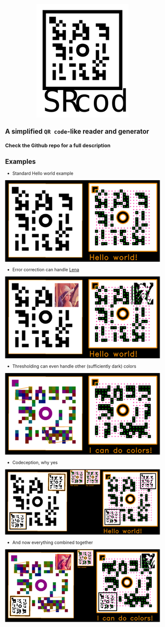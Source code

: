 <p align="center">
  <img src="https://raw.githubusercontent.com/tomasr8/SR-Code/main/assets/logo.svg">
</p>

## A simplified `QR code`-like reader and generator

### Check the Github repo for a full description

## Examples

- Standard Hello world example

![](https://github.com/tomasr8/SR-Code/blob/126cc266296f758bc016962853ae3929680e7148/assets/decoded/hello.png)
- Error correction can handle [Lena](https://en.wikipedia.org/wiki/Lenna)

![](https://github.com/tomasr8/SR-Code/blob/126cc266296f758bc016962853ae3929680e7148/assets/decoded/lena.png)
- Thresholding can even handle other (sufficiently dark) colors

![](https://github.com/tomasr8/SR-Code/blob/126cc266296f758bc016962853ae3929680e7148/assets/decoded/colors.png)
- Codeception, why yes

![](https://github.com/tomasr8/SR-Code/blob/126cc266296f758bc016962853ae3929680e7148/assets/decoded/codeception.png)
- And now everything combined together

![](https://github.com/tomasr8/SR-Code/blob/126cc266296f758bc016962853ae3929680e7148/assets/decoded/all.png)

